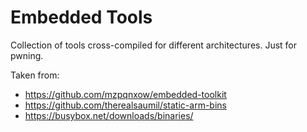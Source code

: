 # Embedded Tools

Collection of tools cross-compiled for different architectures. Just for pwning.

Taken from:
* https://github.com/mzpqnxow/embedded-toolkit
* https://github.com/therealsaumil/static-arm-bins
* https://busybox.net/downloads/binaries/
